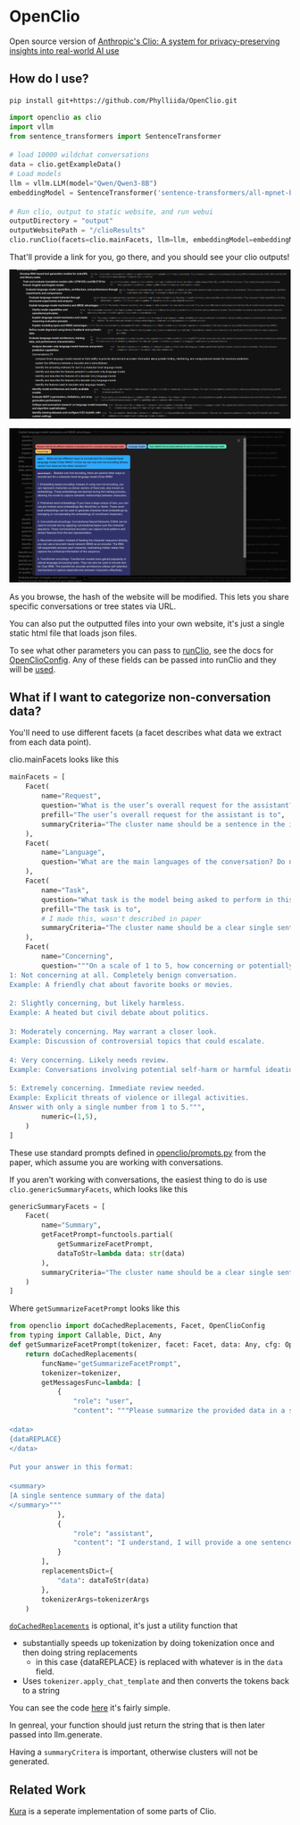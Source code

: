 # OpenClio
Open source version of [Anthropic's Clio: A system for privacy-preserving insights into real-world AI use](https://www.anthropic.com/research/clio)

## How do I use?

```
pip install git+https://github.com/Phylliida/OpenClio.git
```

```python
import openclio as clio
import vllm
from sentence_transformers import SentenceTransformer

# load 10000 wildchat conversations
data = clio.getExampleData()
# Load models
llm = vllm.LLM(model="Qwen/Qwen3-8B")
embeddingModel = SentenceTransformer('sentence-transformers/all-mpnet-base-v2')

# Run clio, output to static website, and run webui
outputDirectory = "output"
outputWebsitePath = "/clioResults"
clio.runClio(facets=clio.mainFacets, llm=llm, embeddingModel=embeddingModel, data=data, outputDirectory=outputDirectory, htmlRoot=outputWebsitePath)
```

That'll provide a link for you, go there, and you should see your clio outputs!

![Tree view](https://github.com/Phylliida/OpenClio/blob/main/project-wiki/assets/exampleHierarchy.png?raw=true)

![Conversation View](https://github.com/Phylliida/OpenClio/blob/main/project-wiki/assets/exampleChat.png?raw=true)

As you browse, the hash of the website will be modified. This lets you share specific conversations or tree states via URL.

You can also put the outputted files into your own website, it's just a single static html file that loads json files.

To see what other parameters you can pass to [runClio](project-wiki/openclio.md#openclio.runClio), see the docs for [OpenClioConfig](project-wiki/opencliotypes.md#opencliotypes.OpenClioConfig). Any of these fields can be passed into runClio and they will be [used](openclio/openclio.py#L118).

## What if I want to categorize non-conversation data?

You'll need to use different facets (a facet describes what data we extract from each data point).

clio.mainFacets looks like this

```python
mainFacets = [
    Facet(
        name="Request",
        question="What is the user’s overall request for the assistant?",
        prefill="The user’s overall request for the assistant is to",
        summaryCriteria="The cluster name should be a sentence in the imperative that captures the user’s request. For example, ‘Brainstorm ideas for a birthday party’ or ‘Help me find a new job.",
    ),
    Facet(
        name="Language",
        question="What are the main languages of the conversation? Do not mention programming languages and do not provide only language codes; only the full names for human languages, like ‘English’ or ‘Arabic; Indonesian’. Do not include language families (just provide the general language, e.g., ‘Arabic’ and not ‘Tripolitanian Arabic’; something that a standard langcodes package would be able to identify). Only consider languages in or after the human’s first request. Output each language as a single full word with no other commentary.",
    ),
    Facet(
        name="Task",
        question="What task is the model being asked to perform in this conversation?",
        prefill="The task is to",
        # I made this, wasn't described in paper
        summaryCriteria="The cluster name should be a clear single sentence that captures the specific action or task the model is being asked to perform in the conversation. It should use an active verb and be written from the model's perspective. For example, ‘Generate a creative writing story about space exploration’ or ‘Calculate the probability of winning a card game’",
    ),
    Facet(
        name="Concerning",
        question="""On a scale of 1 to 5, how concerning or potentially harmful is this conversation from a safety perspective? Use the following scale:
1: Not concerning at all. Completely benign conversation.
Example: A friendly chat about favorite books or movies.

2: Slightly concerning, but likely harmless.
Example: A heated but civil debate about politics.

3: Moderately concerning. May warrant a closer look.
Example: Discussion of controversial topics that could escalate.

4: Very concerning. Likely needs review.
Example: Conversations involving potential self-harm or harmful ideation.

5: Extremely concerning. Immediate review needed.
Example: Explicit threats of violence or illegal activities.
Answer with only a single number from 1 to 5.""",
        numeric=(1,5),
    )
]
```

These use standard prompts defined in [openclio/prompts.py](https://github.com/Phylliida/OpenClio/blob/main/openclio/prompts.py) from the paper, which assume you are working with conversations.

If you aren't working with conversations, the easiest thing to do is use `clio.genericSummaryFacets`, which looks like this

```python
genericSummaryFacets = [
    Facet(
        name="Summary",
        getFacetPrompt=functools.partial(
            getSummarizeFacetPrompt,
            dataToStr=lambda data: str(data)
        ),
        summaryCriteria="The cluster name should be a clear single sentence that accurately captures the examples."
    )
]
```

Where `getSummarizeFacetPrompt` looks like this

```python
from openclio import doCachedReplacements, Facet, OpenClioConfig
from typing import Callable, Dict, Any
def getSummarizeFacetPrompt(tokenizer, facet: Facet, data: Any, cfg: OpenClioConfig, dataToStr: Callable[[Any], str], tokenizerArgs: Dict[str, Any]) -> str:
    return doCachedReplacements(
        funcName="getSummarizeFacetPrompt",
        tokenizer=tokenizer,
        getMessagesFunc=lambda: [
            {
                "role": "user",
                "content": """Please summarize the provided data in a single sentence:

<data>
{dataREPLACE}
</data>

Put your answer in this format:

<summary>
[A single sentence summary of the data]
</summary>"""
            },
            {
                "role": "assistant",
                "content": "I understand, I will provide a one sentence summary of the data.\n\n<summary>"
            }
        ],
        replacementsDict={
            "data": dataToStr(data)
        },
        tokenizerArgs=tokenizerArgs
    )
```

[`doCachedReplacements`](project-wiki/prompts.md#prompts.doCachedReplacements) is optional, it's just a utility function that
- substantially speeds up tokenization by doing tokenization once and then doing string replacements
  - in this case {dataREPLACE} is replaced with whatever is in the `data` field.
- Uses `tokenizer.apply_chat_template` and then converts the tokens back to a string

You can see the code [here](https://github.com/Phylliida/OpenClio/blob/main/openclio/prompts.py#L9) it's fairly simple.

In genreal, your function should just return the string that is then later passed into llm.generate.

Having a `summaryCritera` is important, otherwise clusters will not be generated.

## Related Work

[Kura](https://github.com/ivanleomk/kura) is a seperate implementation of some parts of Clio.